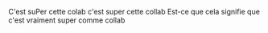 C'est suPer cette colab
c'est super cette collab
Est-ce que cela signifie que c'est vraiment super comme collab
